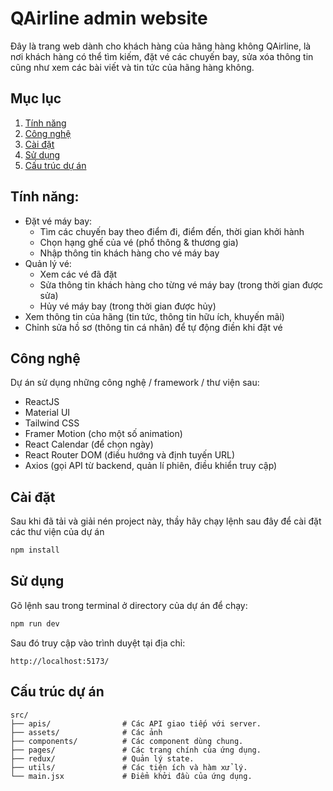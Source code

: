 # QAirline admin website

Đây là trang web dành cho khách hàng của hãng hàng không QAirline, là nơi khách hàng có thể tìm kiếm, đặt vé các chuyến bay, sửa xóa thông tin cũng như xem các bài viết và tin tức của hãng hàng không.

## Mục lục

1. [Tính năng](#tính-năng)
2. [Công nghệ](#công-nghệ)
3. [Cài đặt](#cài-đặt)
4. [Sử dụng](#sử-dụng)
5. [Cấu trúc dự án](#cấu-trúc-dự-án)

## Tính năng:

- Đặt vé máy bay:
  - Tìm các chuyến bay theo điểm đi, điểm đến, thời gian khởi hành
  - Chọn hạng ghế của vé (phổ thông & thương gia)
  - Nhập thông tin khách hàng cho vé máy bay
- Quản lý vé:
  - Xem các vé đã đặt
  - Sửa thông tin khách hàng cho từng vé máy bay (trong thời gian được sửa)
  - Hủy vé máy bay (trong thời gian được hủy)
- Xem thông tin của hãng (tin tức, thông tin hữu ích, khuyến mãi)
- Chỉnh sửa hồ sơ (thông tin cá nhân) để tự động điền khi đặt vé

## Công nghệ

Dự án sử dụng những công nghệ / framework / thư viện sau:

- ReactJS
- Material UI
- Tailwind CSS
- Framer Motion (cho một số animation)
- React Calendar (để chọn ngày)
- React Router DOM (điều hướng và định tuyến URL)
- Axios (gọi API từ backend, quản lí phiên, điều khiển truy cập)

## Cài đặt

Sau khi đã tải và giải nén project này, thầy hãy chạy lệnh sau đây để cài đặt các thư viện của dự án

```bash
npm install
```

## Sử dụng

Gõ lệnh sau trong terminal ở directory của dự án để chạy:

```bash
npm run dev
```

Sau đó truy cập vào trình duyệt tại địa chỉ:

```
http://localhost:5173/
```

## Cấu trúc dự án

```plaintext
src/
├── apis/                # Các API giao tiếp với server.
├── assets/              # Các ảnh
├── components/          # Các component dùng chung.
├── pages/               # Các trang chính của ứng dụng.
├── redux/               # Quản lý state.
├── utils/               # Các tiện ích và hàm xử lý.
└── main.jsx             # Điểm khởi đầu của ứng dụng.
```
